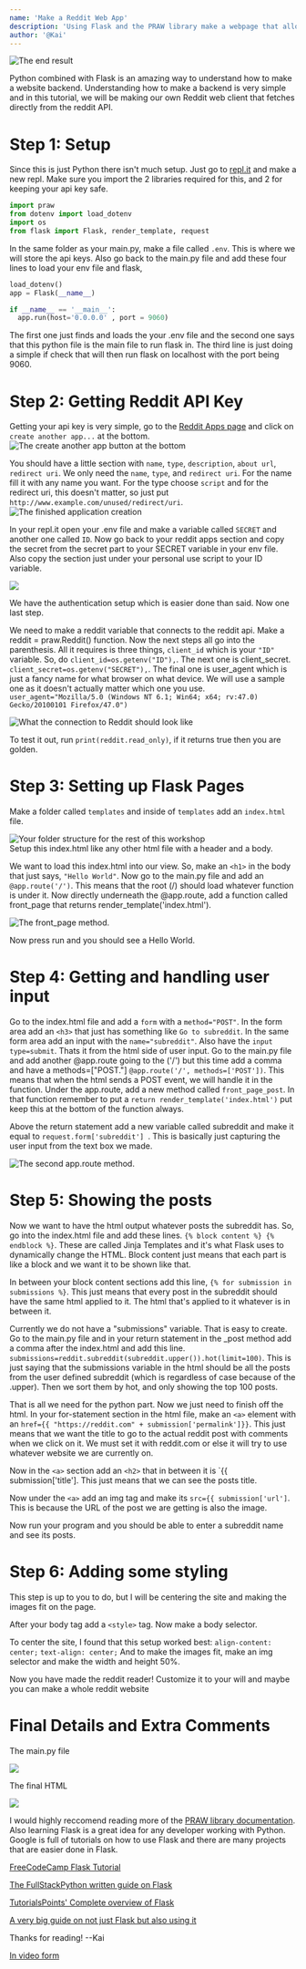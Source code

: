 ```yaml
---   
name: 'Make a Reddit Web App'   
description: 'Using Flask and the PRAW library make a webpage that allows you to browse subreddits.'   
author: '@Kai'   
---   
```

![The end result](https://cloud-fz3kdxk80.vercel.app/image.png) 

Python combined with Flask is an amazing way to understand how to make a website backend. Understanding how to make a backend is very simple and in this tutorial, we will be making our own Reddit web client that fetches directly from the reddit API. 

# Step 1: Setup 

Since this is just Python there isn't much setup. Just go to [repl.it](https://repl.it) and make a new repl. Make sure you import the 2 libraries required for this, and 2 for keeping your api key safe. 

```py 
import praw 
from dotenv import load_dotenv 
import os 
from flask import Flask, render_template, request 

``` 

In the same folder as your main.py, make a file called `.env`. This is where we will store the api keys. Also go back to the main.py file and add these four lines to load your env file and flask, 

```py 
load_dotenv() 
app = Flask(__name__) 

if __name__ == '__main__': 
  app.run(host='0.0.0.0' , port = 9060) 
``` 
The first one just finds and loads the your .env file and the second one says that this python file is the main file to run flask in. The third line is just doing a simple if check that will then run flask on localhost with the port being 9060. 

# Step 2: Getting Reddit API Key 

Getting your api key is very simple, go to the [Reddit Apps page](https://www.reddit.com/prefs/apps/) and click on `create another app...` at the bottom. ![The create another app button at the bottom](https://cloud-i2087nmyc.vercel.app/image.png ) 

You should have a little section with `name`, `type`, `description`, `about url`, `redirect uri`. We only need the `name`, `type`, and `redirect uri`. For the name fill it with any name you want. For the type choose `script` and for the redirect uri, this doesn't matter, so just put `http://www.example.com/unused/redirect/uri`. ![The finished application creation](https://cloud-f67e393ze.vercel.app/image.png)

In your repl.it open your .env file and make a variable called `SECRET` and another one called `ID`. Now go back to your reddit apps section and copy the secret from the secret part to your SECRET variable in your env file. Also copy the section just under your personal use script to your ID variable. 

![](https://cloud-119djxpws.vercel.app/image.png) 

We have the authentication setup which is easier done than said. Now one last step. 

We need to make a reddit variable that connects to the reddit api. Make a reddit = praw.Reddit() function. Now the next steps all go into the parenthesis. All it requires is three things, `client_id` which is your `"ID"` variable. So, do `client_id=os.getenv("ID"),`. The next one is client_secret. `client_secret=os.getenv("SECRET"),`. The final one is user_agent which is just a fancy name for what browser on what device. We will use a sample one as it doesn't actually matter which one you use. `user_agent="Mozilla/5.0 (Windows NT 6.1; Win64; x64; rv:47.0) Gecko/20100101 Firefox/47.0")` 

![What the connection to Reddit should look like](https://cloud-ggp6iugz2.vercel.app/image.png) 

To test it out, run `print(reddit.read_only)`, if it returns true then you are golden. 

# Step 3: Setting up Flask Pages 

Make a folder called `templates` and inside of `templates` add an `index.html` file.  

![Your folder structure for the rest of this workshop](https://cloud-qvylewnf8.vercel.app/image.png)  
Setup this index.html like any other html file with a header and a body.  

We want to load this index.html into our view. So, make an `<h1>` in the body that just says, `"Hello World"`. Now go to the main.py file and add an `@app.route('/')`. This means that the root (/) should load whatever function is under it. Now directly underneath the @app.route, add a function called front_page that returns render_template('index.html'). 

![The front_page method](https://cloud-6x6i6q8oh.vercel.app/image.png). 

Now press run and you should see a Hello World. 

# Step 4: Getting and handling user input 

Go to the index.html file and add a `form` with a `method="POST"`. In the form area add an `<h3>` that just has something like `Go to subreddit`. In the same form area add an input with the `name="subreddit"`. Also have the `input type=submit`. Thats it from the html side of user input. Go to the main.py file and add another @app.route going to the ('/') but this time add a comma and have a methods=["POST."] `@app.route('/', methods=['POST'])`. This means that when the html sends a POST event, we will handle it in the function. Under the app.route, add a new method called `front_page_post`. In that function remember to put a `return render_template('index.html')` put keep this at the bottom of the function always.  

Above the return statement add a new variable called subreddit and make it equal to `request.form['subreddit'] `. This is basically just capturing the user input from the text box we made. 

![The second app.route method](https://cloud-r6o8ztkzw.vercel.app/image.png). 

# Step 5: Showing the posts 

Now we want to have the html output whatever posts the subreddit has. So, go into the index.html file and add these lines. `{% block content %} {% endblock %}`. These are called Jinja Templates and it's what Flask uses to dynamically change the HTML. Block content just means that each part is like a block and we want it to be shown like that.  

In between your block content sections add this line, `{% for submission in submissions %}`. This just means that every post in the subreddit should have the same html applied to it. The html that's applied to it whatever is in between it. 

Currently we do not have a "submissions" variable. That is easy to create. Go to the main.py file and in your return statement in the _post method add a comma after the index.html and add this line. `submissions=reddit.subreddit(subreddit.upper()).hot(limit=100)`. This is just saying that the submissions variable in the html should be all the posts from the user defined subreddit (which is regardless of case because of the .upper). Then we sort them by hot, and only showing the top 100 posts.  

That is all we need for the python part. Now we just need to finish off the html. In your for-statement section in the html file, make an `<a>` element with an `href={{ "https://reddit.com" + submission['permalink']}}`. This just means that we want the title to go to the actual reddit post with comments when we click on it. We must set it with reddit.com or else it will try to use whatever website we are currently on. 

Now in the `<a>` section add an `<h2>` that in between it is `{{ submission['title']. This just means that we can see the posts title. 

Now under the `<a>` add an img tag and make its `src={{ submission['url']`. This is because the URL of the post we are getting is also the image. 

Now run your program and you should be able to enter a subreddit name and see its posts. 

# Step 6: Adding some styling 

This step is up to you to do, but I will be centering the site and making the images fit on the page. 

After your body tag add a `<style>` tag. Now make a body selector. 

To center the site, I found that this setup worked best: 
`align-content: center;` 
`text-align: center;` 
And to make the images fit, make an img selector and make the width and height 50%. 

Now you have made the reddit reader! Customize it to your will and maybe you can make a whole reddit website 
# Final Details and Extra Comments
 The main.py file

 ![](https://cloud-mephnkqgy.vercel.app/image.png)
 
 The final HTML

 ![](https://cloud-fqz8oxjxr.vercel.app/image.png)
 
 I would highly reccomend reading more of the [PRAW library documentation](https://praw.readthedocs.io/en/latest/). Also learning Flask is a great idea for any developer working with Python. Google is full of tutorials on how to use Flask and there are many projects that are easier done in Flask.
 
[FreeCodeCamp Flask Tutorial](https://www.youtube.com/watch?v=Z1RJmh_OqeA)

[The FullStackPython written guide on Flask](https://www.fullstackpython.com/flask.html)

[TutorialsPoints' Complete overview of Flask](https://www.tutorialspoint.com/flask/index.htm)

[A very big guide on not just Flask but also using it](https://blog.miguelgrinberg.com/post/the-flask-mega-tutorial-part-i-hello-world)

 Thanks for reading!
 --Kai

[In video form](https://cloud-djph69ehn.vercel.app/zoom_0.mp4)
 